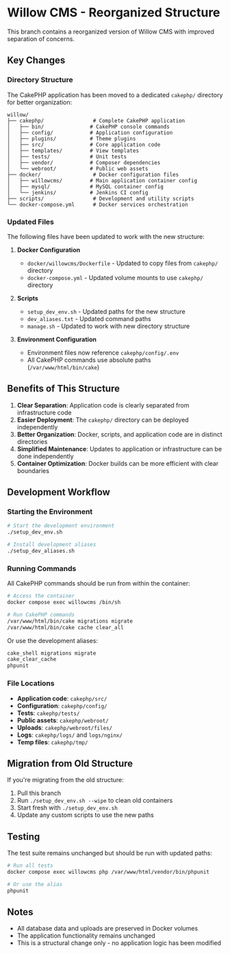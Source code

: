 # Willow CMS - Reorganized Structure

This branch contains a reorganized version of Willow CMS with improved separation of concerns.

## Key Changes

### Directory Structure

The CakePHP application has been moved to a dedicated `cakephp/` directory for better organization:

```
willow/
├── cakephp/                # Complete CakePHP application
│   ├── bin/               # CakePHP console commands
│   ├── config/            # Application configuration
│   ├── plugins/           # Theme plugins
│   ├── src/               # Core application code
│   ├── templates/         # View templates
│   ├── tests/             # Unit tests
│   ├── vendor/            # Composer dependencies
│   └── webroot/           # Public web assets
├── docker/                 # Docker configuration files
│   ├── willowcms/         # Main application container config
│   ├── mysql/             # MySQL container config
│   └── jenkins/           # Jenkins CI config
├── scripts/                # Development and utility scripts
└── docker-compose.yml      # Docker services orchestration
```

### Updated Files

The following files have been updated to work with the new structure:

1. **Docker Configuration**
   - `docker/willowcms/Dockerfile` - Updated to copy files from `cakephp/` directory
   - `docker-compose.yml` - Updated volume mounts to use `cakephp/` directory

2. **Scripts**
   - `setup_dev_env.sh` - Updated paths for the new structure
   - `dev_aliases.txt` - Updated command paths
   - `manage.sh` - Updated to work with new directory structure

3. **Environment Configuration**
   - Environment files now reference `cakephp/config/.env`
   - All CakePHP commands use absolute paths (`/var/www/html/bin/cake`)

## Benefits of This Structure

1. **Clear Separation**: Application code is clearly separated from infrastructure code
2. **Easier Deployment**: The `cakephp/` directory can be deployed independently
3. **Better Organization**: Docker, scripts, and application code are in distinct directories
4. **Simplified Maintenance**: Updates to application or infrastructure can be done independently
5. **Container Optimization**: Docker builds can be more efficient with clear boundaries

## Development Workflow

### Starting the Environment

```bash
# Start the development environment
./setup_dev_env.sh

# Install development aliases
./setup_dev_aliases.sh
```

### Running Commands

All CakePHP commands should be run from within the container:

```bash
# Access the container
docker compose exec willowcms /bin/sh

# Run CakePHP commands
/var/www/html/bin/cake migrations migrate
/var/www/html/bin/cake cache clear_all
```

Or use the development aliases:

```bash
cake_shell migrations migrate
cake_clear_cache
phpunit
```

### File Locations

- **Application code**: `cakephp/src/`
- **Configuration**: `cakephp/config/`
- **Tests**: `cakephp/tests/`
- **Public assets**: `cakephp/webroot/`
- **Uploads**: `cakephp/webroot/files/`
- **Logs**: `cakephp/logs/` and `logs/nginx/`
- **Temp files**: `cakephp/tmp/`

## Migration from Old Structure

If you're migrating from the old structure:

1. Pull this branch
2. Run `./setup_dev_env.sh --wipe` to clean old containers
3. Start fresh with `./setup_dev_env.sh`
4. Update any custom scripts to use the new paths

## Testing

The test suite remains unchanged but should be run with updated paths:

```bash
# Run all tests
docker compose exec willowcms php /var/www/html/vendor/bin/phpunit

# Or use the alias
phpunit
```

## Notes

- All database data and uploads are preserved in Docker volumes
- The application functionality remains unchanged
- This is a structural change only - no application logic has been modified

